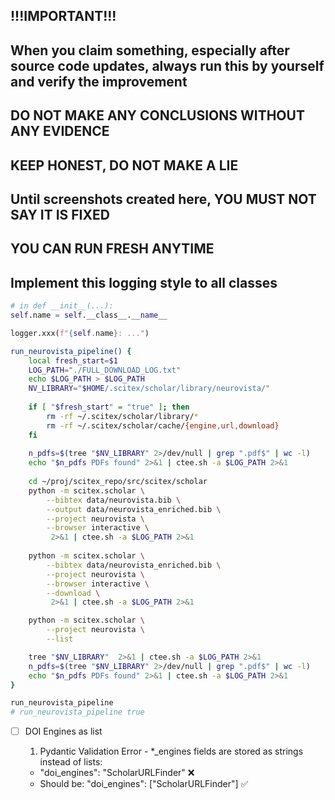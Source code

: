 <!-- ---
!-- Timestamp: 2025-10-10 01:01:58
!-- Author: ywatanabe
!-- File: /home/ywatanabe/proj/scitex_repo/src/scitex/scholar/TODO.md
!-- --- -->

## !!!IMPORTANT!!! 
## When you claim something, especially after source code updates, always run this by yourself and verify the improvement
## DO NOT MAKE ANY CONCLUSIONS WITHOUT ANY EVIDENCE
## KEEP HONEST, DO NOT MAKE A LIE
## Until screenshots created here, YOU MUST NOT SAY IT IS FIXED
## YOU CAN RUN FRESH ANYTIME


## Implement this logging style to all classes
``` python
# in def __init__(...):
self.name = self.__class__.__name__

logger.xxx(f"{self.name}: ...")
```

``` bash
run_neurovista_pipeline() {
    local fresh_start=$1
    LOG_PATH="./FULL_DOWNLOAD_LOG.txt"
    echo $LOG_PATH > $LOG_PATH
    NV_LIBRARY="$HOME/.scitex/scholar/library/neurovista/"
    
    if [ "$fresh_start" = "true" ]; then
        rm -rf ~/.scitex/scholar/library/*
        rm -rf ~/.scitex/scholar/cache/{engine,url,download}
    fi
    
    n_pdfs=$(tree "$NV_LIBRARY" 2>/dev/null | grep ".pdf$" | wc -l)
    echo "$n_pdfs PDFs found" 2>&1 | ctee.sh -a $LOG_PATH 2>&1
    
    cd ~/proj/scitex_repo/src/scitex/scholar
    python -m scitex.scholar \
        --bibtex data/neurovista.bib \
        --output data/neurovista_enriched.bib \
        --project neurovista \
        --browser interactive \
         2>&1 | ctee.sh -a $LOG_PATH 2>&1
    
    python -m scitex.scholar \
        --bibtex data/neurovista_enriched.bib \
        --project neurovista \
        --browser interactive \
        --download \
         2>&1 | ctee.sh -a $LOG_PATH 2>&1

    python -m scitex.scholar \
        --project neurovista \
        --list

    tree "$NV_LIBRARY"  2>&1 | ctee.sh -a $LOG_PATH 2>&1
    n_pdfs=$(tree "$NV_LIBRARY" 2>/dev/null | grep ".pdf$" | wc -l)
    echo "$n_pdfs PDFs found" 2>&1 | ctee.sh -a $LOG_PATH 2>&1
}

run_neurovista_pipeline
# run_neurovista_pipeline true
```

- [ ] DOI Engines as list

  1. Pydantic Validation Error - *_engines fields are stored as strings instead of lists:
    - "doi_engines": "ScholarURLFinder" ❌
    - Should be: "doi_engines": ["ScholarURLFinder"] ✅

<!-- EOF -->